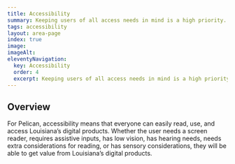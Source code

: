 ```yaml
---
title: Accessibility
summary: Keeping users of all access needs in mind is a high priority.
tags: accessibility
layout: area-page
index: true
image: 
imageAlt: 
eleventyNavigation:
  key: Accessibility
  order: 4
  excerpt: Keeping users of all access needs in mind is a high priority.
---
```


## Overview

For Pelican, accessibility means that everyone can easily read, use, and access Louisiana’s digital products. Whether the user needs a screen reader, requires assistive inputs, has low vision, has hearing needs, needs extra considerations for reading, or has sensory considerations, they will be able to get value from Louisiana’s digital products.
